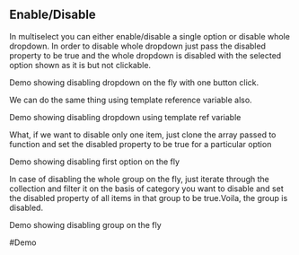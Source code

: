## Enable/Disable

In multiselect you can either enable/disable a single option or disable whole dropdown.
In order to disable whole dropdown just pass the disabled property to be true and the whole dropdown is disabled with the selected option shown as it is but not clickable.

Demo showing disabling dropdown on the fly with one button click.

We can do the same thing using template reference variable also. 

Demo showing disabling dropdown using template ref variable

What, if we want to disable only one item, just clone the array passed to function and set the disabled property to be true for a particular option

Demo showing disabling first option on the fly

In case of disabling the whole group on the fly, just iterate through the collection and filter it on the basis of category you want to disable and set the disabled property of all items in that group to be true.Voila, the group is disabled.

Demo showing disabling group on the fly

#Demo

<ms-enable-disable></ms-enable-disable>

<code-tabs>
  <code-pane title="app/enable-disable.component.ts" path="enable-disable/src/app/enable-disable.component.ts"></code-pane>
  <code-pane title="app/enable-disable.component.html" path="enable-disable/src/app/enable-disable.component.html"></code-pane>
</code-tabs>
